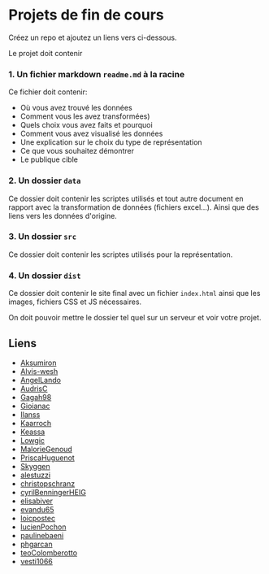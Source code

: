 # Projets de fin de cours

Créez un repo et ajoutez un liens vers ci-dessous.

Le projet doit contenir

### 1. Un fichier markdown `readme.md` à la racine

Ce fichier doit contenir:

- Où vous avez trouvé les données
- Comment vous les avez transformées)
- Quels choix vous avez faits et pourquoi
- Comment vous avez visualisé les données
- Une explication sur le choix du type de représentation
- Ce que vous souhaitez démontrer
- Le publique cible

### 2. Un dossier `data`

Ce dossier doit contenir les scriptes utilisés et tout autre document en rapport avec la transformation de données (fichiers excel...). Ainsi que des liens vers les données d'origine.

### 3. Un dossier `src`

Ce dossier doit contenir les scriptes utilisés pour la représentation.

### 4. Un dossier `dist`

Ce dossier doit contenir le site final avec un fichier `index.html` ainsi que les images, fichiers CSS et JS nécessaires.

On doit pouvoir mettre le dossier tel quel sur un serveur et voir votre projet.

## Liens

* [Aksumiron]()
* [Alvis-wesh]()
* [AngelLando]()
* [AudrisC](https://github.com/AudrisC/Projet_VisDon)
* [Gagah98](https://github.com/Gagah98/datavis-project)
* [Gioianac](https://github.com/Gioianac/projet_visualDon)
* [Ilanss](https://github.com/Ilanss/Projet-DataVis)
* [Kaarroch](https://github.com/Kaarroch/VisualDon-Examen)
* [Keassa]()
* [Lowgic]()
* [MalorieGenoud](https://github.com/MalorieGenoud/Projet_VisualDon)
* [PriscaHuguenot](https://github.com/MalorieGenoud/Projet_VisualDon)
* [Skyggen](https://github.com/Skyggen/ProjetDataVis)
* [alestuzzi]()
* [christopschranz]()
* [cyrilBenningerHEIG]()
* [elisabiver]()
* [evandu65]()
* [loicpostec]()
* [lucienPochon]()
* [paulinebaeni]()
* [phgarcan](https://github.com/phgarcan/random-eat)
* [teoColomberotto]()
* [vesti1066](https://github.com/vesti1066/projet_visualdon)
